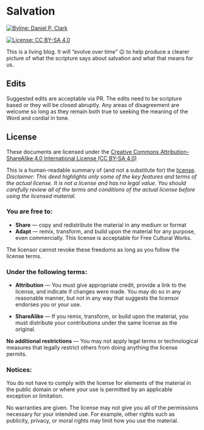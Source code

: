 # Salvation

[![Byline: Daniel P. Clark](https://img.shields.io/badge/Byline-Daniel%20P.%20Clark-blue.svg)](https://keybase.io/danielpclark)

[![License: CC BY-SA 4.0](https://i.creativecommons.org/l/by-sa/4.0/88x31.png)](http://creativecommons.org/licenses/by-sa/4.0/)

This is a living blog.  It will “evolve over time” 😉 to help produce
a clearer picture of what the scripture says about salvation and what that
means for us.

## Edits

Suggested edits are acceptable via PR.  The edits need to be scripture
based or they will be closed abruptly.  Any areas of disagreement are
welcome so long as they remain both true to seeking the meaning of the
Word and cordial in tone.

## License

These documents are licensed under the [Creative Commons
Attribution-ShareAlike 4.0 International
License (CC BY-SA 4.0)](https://creativecommons.org/licenses/by-sa/4.0/)

This is a human-readable summary of (and not a substitute for) the
[license](https://creativecommons.org/licenses/by-sa/4.0/legalcode).
_Disclaimer: This deed highlights only some of the key features and terms
of the actual license.  It is not a license and has no legal value.  You
should carefully review all of the terms and conditions of the actual
license before using the licensed material._

### You are free to:

* **Share** — copy and redistribute the material in any medium or format
* **Adapt** — remix, transform, and build upon the material for any
  purpose, even commercially. This license is acceptable for Free Cultural
  Works.

The licensor cannot revoke these freedoms as long as you
follow the license terms.

### Under the following terms:

* **Attribution** — You must give appropriate credit, provide a link to
  the license, and indicate if changes were made. You may do so in any
  reasonable manner, but not in any way that suggests the licensor
  endorses you or your use.

* **ShareAlike** — If you remix, transform, or build upon the material,
  you must distribute your contributions under the same license as the
  original.

**No additional restrictions** — You may not apply legal terms or
technological measures that legally restrict others from doing anything
the license permits.

### Notices:

You do not have to comply with the license for elements of the material in
the public domain or where your use is permitted by an applicable
exception or limitation.

No warranties are given. The license may not give you all of the
permissions necessary for your intended use. For example, other rights
such as publicity, privacy, or moral rights may limit how you use the
material.
